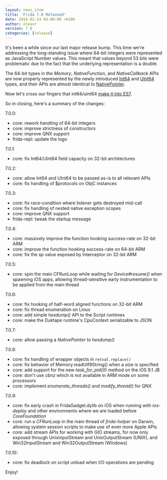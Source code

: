 ```yaml
---
layout: news_item
title: 'Frida 7.0 Released'
date: 2016-02-24 04:00:00 +0100
author: oleavr
version: 7.0
categories: [release]
---
```


It's been a while since our last major release bump. This time we're addressing
the long-standing issue where 64-bit integers were represented as JavaScript
Number values. This meant that values beyond 53 bits were problematic due to
the fact that the underlying representation is a double.

The 64-bit types in the *Memory*, *NativeFunction*, and *NativeCallback* APIs
are now properly represented by the newly introduced [Int64](/docs/javascript-api/#int64)
and [UInt64](/docs/javascript-api/#uint64) types, and their APIs are almost
identical to [NativePointer](/docs/javascript-api/#nativepointer).

Now let's cross our fingers that int64/uint64 [make it into ES7](https://twitter.com/BrendanEich/status/526826278377099264).

So in closing, here's a summary of the changes:

7.0.0:

- core: rework handling of 64-bit integers
- core: improve strictness of constructors
- core: improve QNX support
- frida-repl: update the logo

7.0.1:

- core: fix Int64/UInt64 field capacity on 32-bit architectures

7.0.2:

- core: allow Int64 and UInt64 to be passed as-is to all relevant APIs
- core: fix handling of $protocols on ObjC instances

7.0.3:

- core: fix race-condition where listener gets destroyed mid-call
- core: fix handling of nested native exception scopes
- core: improve QNX support
- frida-repl: tweak the startup message

7.0.4:

- core: massively improve the function hooking success-rate on 32-bit ARM
- core: improve the function hooking success-rate on 64-bit ARM
- core: fix the *sp* value exposed by Interceptor on 32-bit ARM

7.0.5:

- core: spin the main CFRunLoop while waiting for *Device#resume()* when
        spawning iOS apps, allowing thread-sensitive early instrumentation to be
        applied from the main thread

7.0.6:

- core: fix hooking of half-word aligned functions on 32-bit ARM
- core: fix thread enumeration on Linux
- core: add simple *hexdump()* API to the Script runtimes
- core: make the Duktape runtime's CpuContext serializable to JSON

7.0.7:

- core: allow passing a *NativePointer* to *hexdump()*

7.0.8:

- core: fix handling of wrapper objects in `retval.replace()`
- core: fix behavior of Memory.readUtf8String() when a size is specified
- core: add support for the new *task_for_pid(0)* method on the iOS 9.1 JB
- core: don't use *cbnz* which is not available in ARM mode on some processors
- core: implement *enumerate_threads()* and *modify_thread()* for QNX

7.0.9:

- core: fix early crash in FridaGadget.dylib on iOS when running with
        *ios-deploy* and other environments where we are loaded before
        *CoreFoundation*
- core: run a *CFRunLoop* in the main thread of *frida-helper* on Darwin,
        allowing system session scripts to make use of even more Apple APIs
- core: add stream APIs for working with GIO streams, for now only exposed
        through UnixInputStream and UnixOutputStream (UNIX), and
        Win32InputStream and Win32OutputStream (Windows)

7.0.10:

- core: fix deadlock on script unload when I/O operations are pending

Enjoy!
